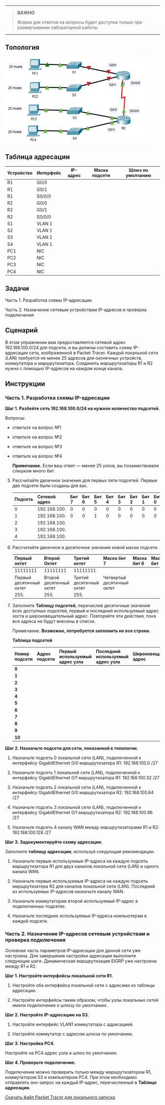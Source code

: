
---

> **ВАЖНО**
> 
> Форма для ответов на вопросы будет доступна только при развертывании лабораторной работы 

---

## Топология

![](./assets/topology.png)

## Таблица адресации

| Устройство | Интерфейс | IP-адрес | Маска подсети | Шлюз по умолчанию |
|------------|-----------|----------|---------------|-------------------|
| R1         | G0/0      |          |               |                   |
| R1         | G0/1      |          |               |                   |
| R1         | S0/0/0    |          |               |                   |
| R2         | G0/0      |          |               |                   |
| R2         | G0/1      |          |               |                   |
| R2         | S0/0/0    |          |               |                   |
| S1         | VLAN 1    |          |               |                   |
| S2         | VLAN 1    |          |               |                   |
| S3         | VLAN 1    |          |               |                   |
| S4         | VLAN 1    |          |               |                   |
| PC1        | NIC       |          |               |                   |
| PC2        | NIC       |          |               |                   |
| PC3        | NIC       |          |               |                   |
| PC4        | NIC       |          |               |                   |

## Задачи

Часть 1. Разработка схемы IP-адресации

Часть 2. Назначение сетевым устройствам IP-адресов и проверка подключения

## Сценарий

В этом упражнении вам предоставляется сетевой адрес 192.168.100.0/24 для подсети, и вы должны составить схему IP-адресации сети, изображенной в Packet Tracer. Каждой локальной сети (LAN) требуется не менее 25 адресов для оконечных устройств, коммутатора и маршрутизатора. Соединить маршрутизаторы R1 и R2 нужно с помощью IP-адресов на каждом конце канала.

## Инструкции

### Часть 1. Разработка схемы IP-адресации

**Шаг 1. Разбейте сеть 192.168.100.0/24 на нужное количество подсетей.**

Вопросы:

- ответьте на вопрос №1

- ответьте на вопрос №2

- ответьте на вопрос №3

- ответьте на вопрос №4

    **Примечание.** Если ваш ответ — менее 25 узлов, вы позаимствовали слишком много бит.

5.  Рассчитайте двоичное значение для первых пяти подсетей. Первые две подсети были созданы для вас.

    | Подсеть | Сетевой адрес | Бит 7 | Бит 6 | Бит 5 | Бит 4 | Бит 3 | Бит 2 | Бит 1 | Бит 0 |
    |---------|---------------|-------|-------|-------|-------|-------|-------|-------|-------|
    | 0       | 192.168.100.  | 0     | 0     | 0     | 0     | 0     | 0     | 0     | 0     |
    | 1       | 192.168.100.  | 0     | 0     | 1     | 0     | 0     | 0     | 0     | 0     |
    | 2       | 192.168.100.  |       |       |       |       |       |       |       |       |
    | 3       | 192.168.100.  |       |       |       |       |       |       |       |       |
    | 4       | 192.168.100.  |       |       |       |       |       |       |       |       |

6.  Рассчитайте двоичное и десятичное значение новой маски подсети.

    | Первый октет            | Второй Октет            | Третий октет            | Маска бит 7                | Маска бит 6 | Маска бит 5 | Маска бит 4 | Маска бит 3 | Маска бит 2 | Маска бит 1 | Маска бит 0 |
    |-------------------------|-------------------------|-------------------------|----------------------------|-------------|-------------|-------------|-------------|-------------|-------------|-------------|
    | 11111111                | 11111111                | 11111111                |                            |             |             |             |             |             |             |             |
    | Первый десятичный октет | Второй десятичный октет | Третий десятичный октет | Четвертый десятичный октет |             |             |             |             |             |             |             |
    | 255\.                   | 255\.                   | 255\.                   |                            |             |             |             |             |             |             |             |

7.  Заполните **Таблицу подсетей**, перечислив десятичные значения всех доступных подсетей, первый и последний используемый адрес хоста и широковещательный адрес. Повторяйте эти действия, пока все адреса не будут внесены в список.

    Примечание. **Возможно, потребуется заполнить не все строки.**

    **Таблица подсетей**

    | Номер подсети | Адрес подсети | Первый используемый адрес узла | Последний используемый адрес узла | Широковещательный адрес |
    |---------------|---------------|--------------------------------|-----------------------------------|-------------------------|
    | **0**         |               |                                |                                   |                         |
    | **1**         |               |                                |                                   |                         |
    | **2**         |               |                                |                                   |                         |
    | **3**         |               |                                |                                   |                         |
    | **4**         |               |                                |                                   |                         |
    | **5**         |               |                                |                                   |                         |
    | **6**         |               |                                |                                   |                         |
    | **7**         |               |                                |                                   |                         |
    | **8**         |               |                                |                                   |                         |
    | **9**         |               |                                |                                   |                         |
    | **10**        |               |                                |                                   |                         |

**Шаг 2. Назначьте подсети для сети, показанной в топологии.**

1.  Назначьте подсеть 0 локальной сети (LAN), подключенной к интерфейсу GigabitEthernet 0/0 маршрутизатора R1: 192.168.100.0 /27

2.  Назначьте подсеть 1 локальной сети (LAN), подключенной к интерфейсу GigabitEthernet 0/1 маршрутизатора R1: 192.168.100.32 /27

3.  Назначьте подсеть 2 локальной сети (LAN), подключенной к интерфейсу GigabitEthernet 0/0 маршрутизатора R2: 192.168.100.64 /27

4.  Назначьте подсеть 3 локальной сети (LAN), подключенной к интерфейсу GigabitEthernet 0/1 маршрутизатора R2: 192.168.100.96 /27

5.  Назначьте подсеть 4 каналу WAN между маршрутизаторами R1 и R2: 192.168.100.128 /27

**Шаг 3. Задокументируйте схему адресации.**

Заполните **таблицу адресации**, используя следующие рекомендации.

1.  Назначьте первые используемые IP-адреса на каждую подсеть маршрутизатора R1 для двух каналов локальной сети (LAN) и одного канала WAN.

2.  Назначьте первые используемые IP-адреса на каждую подсеть маршрутизатора R2 для каналов локальной сети (LAN). Последний из используемых IP-адресов назначьте каналу WAN.

3.  Назначьте коммутаторам второй используемый IP-адрес в подключенных подсетях.

4.  Назначьте последние используемые IP-адреса компьютерам в каждой подсети.

### Часть 2. Назначение IP-адресов сетевым устройствам и проверка подключения

Основная часть параметров IP-адресации для данной сети уже настроена. Для завершения настройки адресации выполните следующие шаги. Динамическая маршрутизация EIGRP уже настроена между R1 и R2.

**Шаг 1. Настройте интерфейсы локальной сети R1.**

1.  Настройте оба интерфейса локальной сети с адресами из таблицы адресации.

2.  Настройте интерфейсы таким образом, чтобы узлы локальных сетей имели подключение к шлюзу по умолчанию.

**Шаг 2. Настройте IP-адресацию на S3.**

1.  Настройте интерфейс VLAN1 коммутатора с адресацией.

2.  Настройте коммутатор с адресом шлюза по умолчанию.

**Шаг 3. Настройка PC4.**

Настройте на PC4 адрес узла и шлюз по умолчанию.

**Шаг 4. Проверьте подключение.**

Подключение можно проверить только между маршрутизатором R1, коммутатором S3 и компьютером PC4. При этом необходимо отправлять эхо-запрос на каждый IP-адрес, перечисленный в **Таблице адресации**.

[Скачать файл Packet Tracer для локального запуска](./assets/11.7.5-lab.pka)
